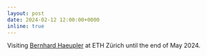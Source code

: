 ```yaml
---
layout: post
date: 2024-02-12 12:00:00+0000 
inline: true
---
```


Visiting <a href="https://people.inf.ethz.ch/haeuplb/">Bernhard Haeupler</a> at ETH Zürich until the end of May 2024.
